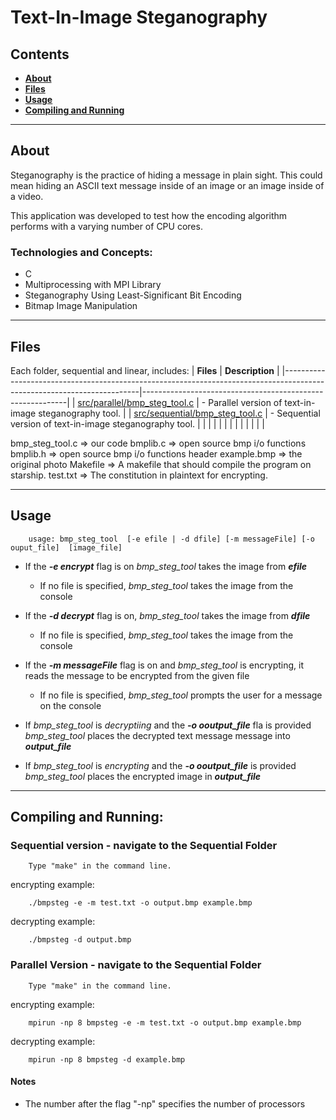 # Text-In-Image Steganography

## Contents

- [**About**](#about)
- [**Files**](#files)
- [**Usage**](#usage)
- [**Compiling and Running**](#compiling-and-running)

---

## About

Steganography is the practice of hiding a message in plain sight. This could
mean hiding an ASCII text message inside of an image or an image inside of a
video.
			
This application was developed to test how the encoding algorithm performs with
a varying number of CPU cores.

### Technologies and Concepts:
	
- C
- Multiprocessing with MPI Library
- Steganography Using Least-Significant Bit Encoding
- Bitmap Image Manipulation

---

## Files

Each folder, sequential and linear, includes:
| **Files**                                                                                                              | **Description**                                           |
|------------------------------------------------------------------------------------------------------------------------|-----------------------------------------------------------|
| [src/parallel/bmp_steg_tool.c](https://github.com/adelgado0723/Steg-Tool/tree/master/src/parallel)                     | - Parallel version of text-in-image steganography tool.   |
| [src/sequential/bmp_steg_tool.c](https://github.com/adelgado0723/Steg-Tool/blob/master/src/sequential/bmp_steg_tool.c) | - Sequential version of text-in-image steganography tool. |
|                                                                                                                        |                                                           |
|                                                                                                                        |                                                           |
|                                                                                                                        |                                                           |
|                                                                                                                        |                                                           |


bmp_steg_tool.c => our code
bmplib.c 		=> open source bmp i/o functions
bmplib.h 		=> open source bmp i/o functions header
example.bmp	=> the original photo
Makefile		=> A makefile that should compile the program on 				starship.
test.txt 		=> The constitution in plaintext for encrypting.

---

## Usage

		usage: bmp_steg_tool  [-e efile | -d dfile] [-m messageFile] [-o ouput_file]  [image_file]

- If the ***-e encrypt*** flag is on *bmp_steg_tool* takes the image from ***efile***
	- If no file is specified, *bmp_steg_tool* takes the image from the console

- If the ***-d decrypt*** flag is on, *bmp_steg_tool* takes the image from ***dfile***
	- If no file is specified, *bmp_steg_tool* takes the image from the console

- If the ***-m messageFile*** flag is on and *bmp_steg_tool* is encrypting, it reads the message to be encrypted from the given file
	- If no file is specified, *bmp_steg_tool* prompts the user for a message on the console

- If *bmp_steg_tool* is *decryptiing* and the ***-o ooutput_file*** fla is provided *bmp_steg_tool* places the decrypted text message message into ***output_file***

- If *bmp_steg_tool* is *encrypting* and the ***-o ooutput_file*** is provided *bmp_steg_tool* places the encrypted image in ***output_file***

---

## Compiling and Running:

### Sequential version - navigate to the Sequential Folder

		Type "make" in the command line.

encrypting example:

		./bmpsteg -e -m test.txt -o output.bmp example.bmp

decrypting example:
	
		./bmpsteg -d output.bmp


### Parallel Version - navigate to the Sequential Folder

		Type "make" in the command line.

encrypting example:

		mpirun -np 8 bmpsteg -e -m test.txt -o output.bmp example.bmp

decrypting example:
	
		mpirun -np 8 bmpsteg -d example.bmp
#### Notes

- The number after the flag "-np" specifies the number of processors






